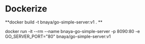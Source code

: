 # Dockerize

**docker build -t bnaya/go-simple-server:v1 . **

docker run -it --rm --name bnaya-go-simple-server -p 8090:80 -e GO_SERVER_PORT="80" bnaya/go-simple-server:v1
